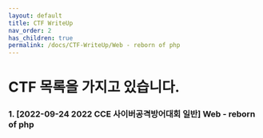 ```yaml
---
layout: default
title: CTF WriteUp
nav_order: 2
has_children: true
permalink: /docs/CTF-WriteUp/Web - reborn of php
---
```


# CTF 목록을 가지고 있습니다.

### 1. [2022-09-24 2022 CCE 사이버공격방어대회 일반] Web - reborn of php
